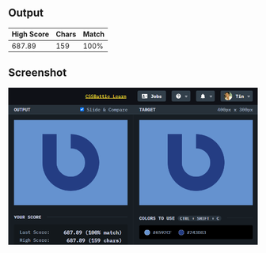 ## Output

| High Score | Chars | Match |
| ---------- | ----- | ----- |
| 687.89     | 159   | 100%  |

## Screenshot

![screenshot](screenshot.png)

